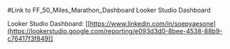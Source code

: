 #Link to FF_50_Miles_Marathon_Dashboard Looker Studio Dashboard

Looker Studio Dashboard: [[https://www.linkedin.com/in/soepyaesone](https://lookerstudio.google.com/reporting/e093d3d0-8bee-4538-88b9-c76417f3f849)]
